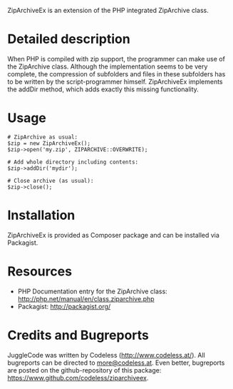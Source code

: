 ZipArchiveEx is an extension of the PHP integrated ZipArchive class.


# Detailed description

When PHP is compiled with zip support, the programmer can make use of the ZipArchive class. Although the implementation seems to be very complete, the compression of subfolders and files in these subfolders has to be written by the script-programmer himself. ZipArchiveEx implements the addDir method, which adds exactly this missing functionality.


# Usage

	# ZipArchive as usual:
	$zip = new ZipArchiveEx();
	$zip->open('my.zip', ZIPARCHIVE::OVERWRITE);

	# Add whole directory including contents:
	$zip->addDir('mydir');

	# Close archive (as usual):
	$zip->close();


# Installation

ZipArchiveEx is provided as Composer package and can be installed via Packagist.


# Resources

- PHP Documentation entry for the ZipArchive class: http://php.net/manual/en/class.ziparchive.php
- Packagist: http://packagist.org/


# Credits and Bugreports

JuggleCode was written by Codeless (http://www.codeless.at/). All bugreports can be directed to more@codeless.at. Even better, bugreports are posted on the github-repository of this package: https://www.github.com/codeless/ziparchiveex.
